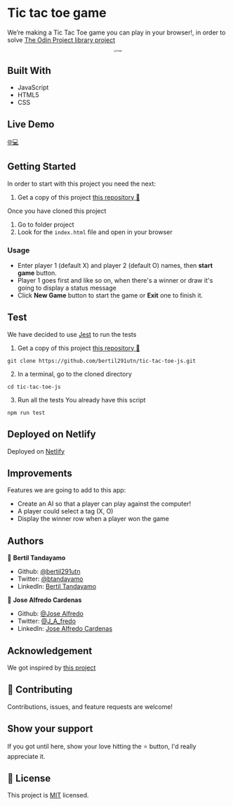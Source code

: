 # Tic tac toe game

We’re making a Tic Tac Toe game you can play in your browser!, in order to solve [The Odin Project library project](https://www.theodinproject.com/courses/javascript/lessons/tic-tac-toe-javascript)

<div style="text-align: center;"><img src="https://user-images.githubusercontent.com/24902525/87352444-a66ce080-c520-11ea-822c-60b9ebb2b1e6.png" alt="image" style="zoom: 33%;" /></div>



## Built With 

- JavaScript
- HTML5
- CSS

## Live Demo

[:globe_with_meridians::computer:](https://zealous-pare-deb891.netlify.app/)


## Getting Started

In order to start with this project you need the next:

1. Get a copy of this project [this repository :blue_book:](https://github.com/bertil291utn/tic-tac-toe-js.git)

Once you have cloned this project
1. Go to folder project 
2. Look for the `index.html` file and open in your browser

### Usage

- Enter player 1 (default X) and player 2 (default O) names, then **start game** button.
- Player 1 goes first and like so on, when there's a winner or draw it's going to display a status message
- Click **New Game** button to start the game or **Exit** one to finish it.

## Test
We have decided to use [Jest](https://jestjs.io/docs/en/getting-started) to run the tests
1. Get a copy of this project [this repository :blue_book:](https://github.com/bertil291utn/tic-tac-toe-js.git)
```
git clone https://github.com/bertil291utn/tic-tac-toe-js.git
```
2. In a terminal, go to the cloned directory
```
cd tic-tac-toe-js
```
3. Run all the tests
You already have this script
```
npm run test
```
## Deployed on Netlify

Deployed on [Netlify](http://netlify.com/)  

## Improvements

Features we are going to add to this app:
- Create an AI so that a player can play against the computer!
- A player could select a tag (X, O)
- Display the winner row when a player won the game

## Authors

👤 **Bertil Tandayamo**

- Github: [@bertil291utn](https://github.com/bertil291utn)
- Twitter: [@btandayamo](https://twitter.com/batandayamo)
- LinkedIn: [Bertil Tandayamo](http://bit.ly/bertil_linkedin)

👤 **Jose Alfredo Cardenas**

- Github: [@Jose Alfredo](https://github.com/NewIncome)
- Twitter: [@J_A_fredo](https://twitter.com/J_A_fredo)
- LinkedIn: [Jose Alfredo Cardenas](https://www.linkedin.com/in/j-alfredo-c/)

## Acknowledgement

We got inspired by [this project](https://pret3nti0u5.github.io/Digital-Library/)  

## 🤝 Contributing

Contributions, issues, and feature requests are welcome!

## Show your support

If you got until here, show your love hitting the ⭐️ button, I'd really appreciate it.

## 📝 License

This project is [MIT](LICENSE) licensed.
